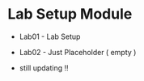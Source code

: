 # Lab Setup Module 

- Lab01 - Lab Setup 

- Lab02 - Just Placeholder ( empty )

* still updating !!
